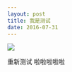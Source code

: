```yaml
---
layout: post
title: 我是测试
date: 2016-07-31
--- 
```


<img src="/images/fulls/02.jpg" class="fit image">

重新测试 
啦啦啦啦啦


